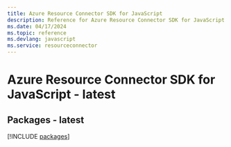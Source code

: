 ```yaml
---
title: Azure Resource Connector SDK for JavaScript
description: Reference for Azure Resource Connector SDK for JavaScript
ms.date: 04/17/2024
ms.topic: reference
ms.devlang: javascript
ms.service: resourceconnector
---
```

# Azure Resource Connector SDK for JavaScript - latest
## Packages - latest
[!INCLUDE [packages](resource-connector-index.md)]